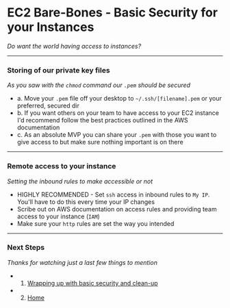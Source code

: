 # EC2 Bare-Bones - Basic Security for your Instances
*Do want the world having access to instances?*

---

### **Storing of our private key files**
*As you saw with the `chmod` command our `.pem` should be secured*
  - a. Move your `.pem` file off your desktop to `~/.ssh/[filename].pem` or your preferred, secured dir
  - b. If you want others on your team to have access to your EC2 instance I'd recommend follow the best practices outlined in the AWS documentation
  - c. As an absolute MVP you can share your `.pem` with those you want to give access to but make sure nothing important is on there

---

### **Remote access to your instance**
*Setting the inbound rules to make accessible or not*
  - HIGHLY RECOMMENDED - Set `ssh` access in inbound rules to `My IP`. You'll have to do this every time your IP changes
  - Scribe out on AWS documentation on access rules and providing team access to your instance (`IAM`)
  - Make sure your `http` rules are set the way you intended

---

### **Next Steps**
*Thanks for watching just a last few things to mention*

  - 1. [Wrapping up with basic security and clean-up][ec2-wrap-up]
  - 2. [Home][ec2-home]

[ec2-wrap-up]: ./EC2_WRAP_UP.md
[ec2-home]: ./
